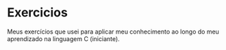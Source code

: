 # Exercicios
 Meus exercícios que usei para aplicar meu conhecimento ao longo do meu aprendizado na linguagem C (iniciante).
